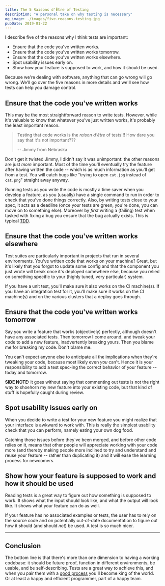 ```yaml
---
title: The 5 Raisons d'Être of Testing
description: "A personal take on why testing is necessary"
og_image: ./images/five-reasons-testing.jpg
pubDate: 2019-01-22
---
```


I describe five of the reasons why I think tests are important:

- Ensure that the code you've written works.
- Ensure that the code you've written works tomorrow.
- Ensure that the code you've written works elsewhere.
- Spot usability issues early on.
- Show how your feature is supposed to work, and how it should be used.

<!--more-->

Because we're dealing with software, anything that can go wrong will go wrong.
We'll go over the five reasons in more details and we'll see how
tests can help you damage control.

## Ensure that the code you've written works

This may be the most straightforward reason to write tests. However, while it's
valuable to know that whatever you've just written works, it's probably the
least important reason.

> Testing that code works is the _raison d'être_ of tests!!! How dare you say
> that it's not important???
>
> -- Jimmy from Nebraska

Don't get it twisted Jimmy, I didn't say it was unimportant: the other reasons
are just _more_ important. Most of the time you'll eventually try the feature
after having written the code -- which is as much information as you'll
get from a test. You will catch bugs like "trying to open `cat.jpg` instead of
`cat.png`" straight away anyway.

Running tests as you write the code is mostly a time saver when you develop a
feature, as you (usually) have a single command to run in order to check that
you've done things correctly. Also, by writing tests close to your spec, it
acts as a deadline (once your tests are green, you're done, you can move on to
something else). Moreover by _first_ writing a (failing) test when tasked with
fixing a bug you ensure that the bug actually exists. This is typical
[TDD](https://en.wikipedia.org/wiki/Test-driven_development).

## Ensure that the code you've written works elsewhere

Test suites are particularly important in projects that run in several
environments. You've written code that works on your machine? Great, but it's
likely that you forgot to update some config and that the component you just
wrote will break once it's deployed somewhere else, because you relied on
something specific to your (highly tuned, very particular) system.

If you have a unit test, you'll make sure it also works on the CI machine(s).
If you have an integration test for it, you'll make sure it works on the CI
machine(s) and on the various clusters that a deploy goes through.

## Ensure that the code you've written works tomorrow

Say you write a feature that works (objectively) perfectly, although doesn't
have any associated tests. Then tomorrow I come around, and tweak your code to
add a new feature, inadvertently breaking yours. Then you blame me for
breaking my code. Don't blame me.

You can't expect anyone else to anticipate all the implications when they're
tweaking your code, because most likely even _you_ can't. Hence it is your
responsibility to add a test spec-ing the correct behavior of your feature --
today and tomorrow.

**SIDE NOTE:** it goes without saying that commenting out tests is not the
right way to shoehorn my new feature into your existing code, but that kind of
stuff is hopefully caught during review.

## Spot usability issues early on

When you decide to write a test for your new feature you might realize that
your interface is awkward to work with. This is really the simplest usability
check that you can perform, namely eating your own dog food.

Catching those issues before they've been merged, and before other code relies
on it, means that other people will appreciate working with your code more (and
thereby making people more inclined to try and understand and reuse your
feature -- rather than duplicating it) and it will ease the learning process for
newcomers.

## Show how your feature is supposed to work and how it should be used

Reading tests is a great way to figure out how something is supposed to work.
It shows what the input should look like, and what the output will look like.
It shows what your feature can do as well.

If your feature has no associated examples or tests, the user has to rely on
the source code and on potentially out-of-date documentation to figure out how
it should (and should _not_) be used. A test is so much nicer.

---

## Conclusion

The bottom line is that there's more than one dimension to having a working
codebase: it should be future proof, function in different environments, be
usable, and be self-describing. Tests are a great way to achieve this, and when
you pair them with a [good
process](/posts/2019-01-08-hunt-bugs-down-before-they-are-merged.html) you'll
become king of the world. Or at least a happy and efficient programmer, part of
a happy team.
